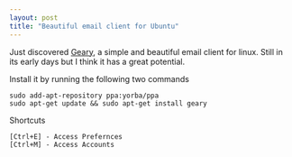 ```yaml
---
layout: post
title: "Beautiful email client for Ubuntu"
---
```


Just discovered [Geary](https://wiki.gnome.org/Apps/Geary), a simple and beautiful email client for linux. Still in its early days but I think it has a great potential.

<!--more-->

Install it by running the following two commands

```
sudo add-apt-repository ppa:yorba/ppa
sudo apt-get update && sudo apt-get install geary
```

Shortcuts

```
[Ctrl+E] - Access Prefernces
[Ctrl+M] - Access Accounts
```
